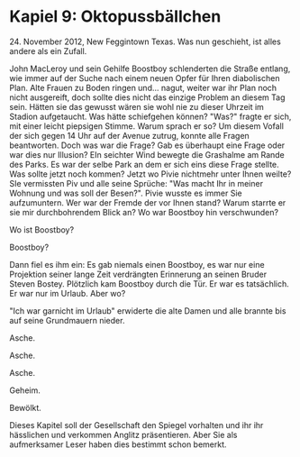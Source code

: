 # Kapiel 9: Oktopussbällchen

24\. November 2012, New Feggintown Texas. Was nun geschieht, ist alles andere als ein Zufall.

John MacLeroy und sein Gehilfe Boostboy schlenderten die Straße entlang, wie immer auf der Suche nach einem neuen Opfer für Ihren diabolischen Plan. Alte Frauen zu Boden ringen und... nagut, weiter war ihr Plan noch nicht ausgereift, doch sollte dies nicht das einzige Problem an diesem Tag sein. Hätten sie das gewusst wären sie wohl nie zu dieser Uhrzeit im Stadion aufgetaucht. Was hätte schiefgehen können? "Was?" fragte er sich, mit einer leicht piepsigen Stimme. Warum sprach er so? Um diesem Vofall der sich gegen 14 Uhr auf der Avenue zutrug, konnte alle Fragen beantworten. Doch was war die Frage? Gab es überhaupt eine Frage oder war dies nur Illusion? EIn seichter Wind bewegte die Grashalme am Rande des Parks. Es war der selbe Park an dem er sich eins diese Frage stellte.
Was sollte jetzt noch kommen? Jetzt wo Pivie nichtmehr unter Ihnen weilte? SIe vermissten Piv und alle seine Sprüche: "Was macht Ihr in meiner Wohnung und was soll der Besen?". Pivie wusste es immer Sie aufzumuntern.
Wer war der Fremde der vor Ihnen stand? Warum starrte er sie mir durchbohrendem Blick an? Wo war Boostboy hin verschwunden?

Wo ist Boostboy?

Boostboy?

Dann fiel es ihm ein: Es gab niemals einen Boostboy, es war nur eine Projektion seiner lange Zeit verdrängten Erinnerung an seinen Bruder Steven Bostey. Plötzlich kam Boostboy durch die Tür. Er war es tatsächlich. Er war nur im Urlaub. Aber wo?

"Ich war garnicht im Urlaub" erwiderte die alte Damen und alle brannte bis auf seine Grundmauern nieder.

Asche.

Asche.

Asche.

Geheim.

Bewölkt.

Dieses Kapitel soll der Gesellschaft den Spiegel vorhalten und ihr ihr hässlichen und verkommen Anglitz präsentieren. Aber Sie als aufmerksamer Leser haben dies bestimmt schon bemerkt.
